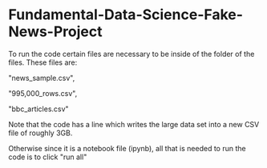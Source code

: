 # Fundamental-Data-Science-Fake-News-Project

To run the code certain files are necessary to be inside of the folder of the files.
These files are:

"news_sample.csv", 

"995,000_rows.csv",

"bbc_articles.csv"

Note that the code has a line which writes the large data set into a new CSV file of roughly 3GB.

Otherwise since it is a notebook file (ipynb), all that is needed to run the code is to click "run all"

